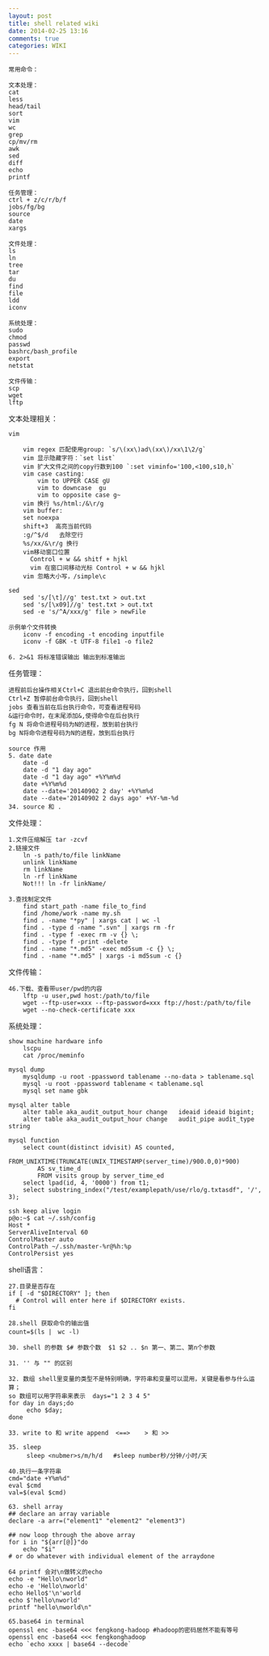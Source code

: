```yaml
---
layout: post
title: shell related wiki
date: 2014-02-25 13:16
comments: true
categories: WIKI
---
```


    常用命令：

    文本处理：
    cat
    less
    head/tail
    sort
    vim
    wc
    grep
    cp/mv/rm
    awk
    sed
    diff
    echo
    printf

    任务管理：
    ctrl + z/c/r/b/f
    jobs/fg/bg
    source
    date
    xargs

    文件处理：
    ls
    ln
    tree
    tar
    du
    find
    file
    ldd
    iconv

    系统处理：
    sudo
    chmod
    passwd
    bashrc/bash_profile
    export
    netstat

    文件传输：
    scp
    wget
    lftp

文本处理相关：

    vim

        vim regex 匹配使用group: `s/\(xx\)ad\(xx\)/xx\1\2/g`
        vim 显示隐藏字符：`set list`
        vim 扩大文件之间的copy行数到100 `:set viminfo='100,<100,s10,h`
        vim case casting:
            vim to UPPER CASE gU
            vim to downcase  gu
            vim to opposite case g~
        vim 换行 %s/html:/&\r/g
        vim buffer:
        set noexpa
        shift+3  高亮当前代码
        :g/^$/d   去除空行
        %s/xx/&\r/g 换行
        vim移动窗口位置
          Control + w && shitf + hjkl
          vim 在窗口间移动光标 Control + w && hjkl
        vim 忽略大小写，/simple\c

    sed
        sed 's/[\t]//g' test.txt > out.txt
        sed 's/[\x09]//g' test.txt > out.txt
        sed -e 's/^A/xxx/g' file > newFile

    示例单个文件转换
        iconv -f encoding -t encoding inputfile
        iconv -f GBK -t UTF-8 file1 -o file2

    6. 2>&1 将标准错误输出 输出到标准输出

任务管理：

    进程前后台操作相关Ctrl+C 退出前台命令执行，回到shell
    Ctrl+Z 暂停前台命令执行，回到shell
    jobs 查看当前在后台执行命令，可查看进程号码
    &运行命令时，在末尾添加&,使得命令在后台执行
    fg N 将命令进程号码为N的进程，放到前台执行
    bg N将命令进程号码为N的进程，放到后台执行

    source 作用
    5. date date
        date -d
        date -d "1 day ago" 
        date -d "1 day ago" +%Y%m%d
        date +%Y%m%d
        date --date='20140902 2 day' +%Y%m%d
        date --date='20140902 2 days ago' +%Y-%m-%d
    34. source 和 .  

文件处理：

    1.文件压缩解压 tar -zcvf 
    2.链接文件
        ln -s path/to/file linkName
        unlink linkName
        rm linkName
        ln -rf linkName
        Not!!! ln -fr linkName/

    3.查找制定文件
        find start_path -name file_to_find
        find /home/work -name my.sh
        find . -name "*py" | xargs cat | wc -l
        find . -type d -name ".svn" | xargs rm -fr 
        find . -type f -exec rm -v {} \;
        find . -type f -print -delete
        find . -name "*.md5" -exec md5sum -c {} \;
        find . -name "*.md5" | xargs -i md5sum -c {}


文件传输：

    46.下载、查看带user/pwd的内容
        lftp -u user,pwd host:/path/to/file
        wget --ftp-user=xxx --ftp-password=xxx ftp://host:/path/to/file
        wget --no-check-certificate xxx


系统处理：

    show machine hardware info
        lscpu
        cat /proc/meminfo

    mysql dump
        mysqldump -u root -ppassword tablename --no-data > tablename.sql
        mysql -u root -ppassword tablename < tablename.sql
        mysql set name gbk

    mysql alter table
        alter table aka_audit_output_hour change   ideaid ideaid bigint;
        alter table aka_audit_output_hour change   audit_pipe audit_type string

    mysql function
        select count(distinct idvisit) AS counted,
            FROM_UNIXTIME(TRUNCATE(UNIX_TIMESTAMP(server_time)/900.0,0)*900)
            AS sv_time_d
            FROM visits group by server_time_ed
        select lpad(id, 4, '0000') from t1;
        select substring_index("/test/examplepath/use/rlo/g.txtasdf", '/', 3);

    ssh keep alive login
    p@o:~$ cat ~/.ssh/config 
    Host *
    ServerAliveInterval 60
    ControlMaster auto
    ControlPath ~/.ssh/master-%r@%h:%p
    ControlPersist yes


shell语言：

    27.目录是否存在
    if [ -d "$DIRECTORY" ]; then
      # Control will enter here if $DIRECTORY exists.
    fi

    28.shell 获取命令的输出值
    count=$(ls |　wc -l)

    30. shell 的参数 $# 参数个数  $1 $2 .. $n 第一、第二、第n个参数

    31. '' 与 "" 的区别 

    32. 数组 shell里变量的类型不是特别明确，字符串和变量可以混用，关键是看参与什么运算；
    so 数组可以用字符串来表示  days="1 2 3 4 5"
    for day in days;do
         echo $day;
    done

    33. write to 和 write append  <==>    > 和 >>
 
    35. sleep
         sleep <nubmer>s/m/h/d   #sleep number秒/分钟/小时/天 
    
    40.执行一条字符串
    cmd="date +Y%m%d"
    eval $cmd
    val=$(eval $cmd)

    63. shell array
    ## declare an array variable
    declare -a arr=("element1" "element2" "element3")

    ## now loop through the above array
    for i in "${arr[@]}"do
        echo "$i"
    # or do whatever with individual element of the arraydone

    64 printf 会对\n做转义的echo
    echo -e "Hello\nworld"
    echo -e 'Hello\nworld'
    echo Hello$'\n'world
    echo $'hello\nworld'
    printf "hello\nworld\n"

    65.base64 in terminal
    openssl enc -base64 <<< fengkong-hadoop #hadoop的密码居然不能有等号
    openssl enc -base64 <<< fengkonghadoop
    echo `echo xxxx | base64 --decode`

